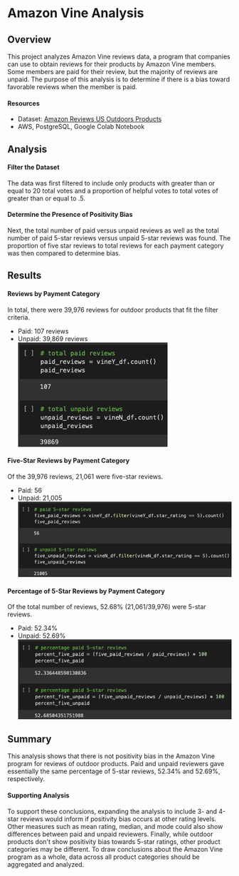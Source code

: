 # Amazon Vine Analysis

## Overview
This project analyzes Amazon Vine reviews data, a program that companies can use to obtain reviews for their products by Amazon Vine members. Some members are paid for their review, but the majority of reviews are unpaid. The purpose of this analysis is to determine if there is a bias toward favorable reviews when the member is paid. 

#### Resources
* Dataset: [Amazon Reviews US Outdoors Products](https://s3.amazonaws.com/amazon-reviews-pds/tsv/amazon_reviews_us_Outdoors_v1_00.tsv.gz) 
* AWS, PostgreSQL, Google Colab Notebook

## Analysis
#### Filter the Dataset
The data was first filtered to include only products with greater than or equal to 20 total votes and a proportion of helpful votes to total votes of greater than or equal to .5. 

#### Determine the Presence of Positivity Bias
Next, the total number of paid versus unpaid reviews as well as the total number of paid 5-star reviews versus unpaid 5-star reviews was found. The proportion of five star reviews to total reviews for each payment category was then compared to determine bias.

## Results
#### Reviews by Payment Category
In total, there were 39,976 reviews for outdoor products that fit the filter criteria.
* Paid: 107 reviews
* Unpaid: 39,869 reviews
![Total Reviews](/images/Total_Reviews.png)

#### Five-Star Reviews by Payment Category
Of the 39,976 reviews, 21,061 were five-star reviews.
* Paid: 56
* Unpaid: 21,005
![5 Star Reviews](/images/5star_reviews.png)

#### Percentage of 5-Star Reviews by Payment Category
Of the total number of reviews, 52.68% (21,061/39,976) were 5-star reviews.
* Paid: 52.34%
* Unpaid: 52.69%
![Percent 5 Star](/images/Percentage_5star.png)

## Summary
This analysis shows that there is not positivity bias in the Amazon Vine program for reviews of outdoor products. Paid and unpaid reviewers gave essentially the same percentage of 5-star reviews, 52.34% and 52.69%, respectively. 

#### Supporting Analysis
To support these conclusions, expanding the analysis to include 3- and 4-star reviews would inform if positivity bias occurs at other rating levels. Other measures such as mean rating, median, and mode could also show differences between paid and unpaid reviewers. Finally, while outdoor products don't show positivity bias towards 5-star ratings, other product categories may be different. To draw conclusions about the Amazon Vine program as a whole, data across all product categories should be aggregated and analyzed.
